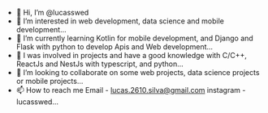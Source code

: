 - 👋 Hi, I’m @lucasswed
- 👀 I’m interested in web development, data science and mobile development...
- 🌱 I’m currently learning Kotlin for mobile development, and Django and Flask with python to develop Apis and Web development...
- 📕 I was involved in projects and have a good knowledge with C/C++, ReactJs and NestJs with typescript, and python...
- 💞️ I’m looking to collaborate on some web projects, data science projects or mobile projects...
- 📫 How to reach me Email - lucas.2610.silva@gmail.com instagram - lucasswed...

<!---
lucasswed/lucasswed is a ✨ special ✨ repository because its `README.md` (this file) appears on your GitHub profile.
You can click the Preview link to take a look at your changes.
--->
